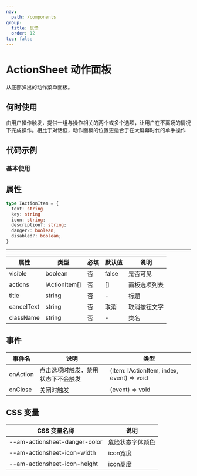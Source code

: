 ```yaml
---
nav:
  path: /components
group:
  title: 反馈
  order: 12
toc: false
---
```


# ActionSheet 动作面板
从底部弹出的动作菜单面板。
## 何时使用 
由用户操作触发，提供一组与操作相关的两个或多个选项，让用户在不离场的情况下完成操作。相比于对话框，动作面板的位置更适合于在大屏幕时代的单手操作
## 代码示例
### 基本使用
<code src='../../demo/pages/ActionSheet'></code>

## 属性 

```typescript
type IActionItem = {
  text: string
  key: string
  icon: string;
  description?: string;
  danger?: boolean;
  disabled?: boolean;
}
```
<hr />

| 属性 | 类型 | 必填 | 默认值 | 说明 |
| -----|-----|-----|-----|----- |
| visible | boolean | 否 | false | 是否可见 |
| actions | IActionItem[] | 否 | [] | 面板选项列表 |
| title | string | 否 | - | 标题 |
| cancelText | string | 否 | 取消 | 取消按钮文字 |
| className | string | 否 | - | 类名 |

## 事件 

| 事件名 | 说明 | 类型 |
| -----|-----|----- |
| onAction | 点击选项时触发，禁用状态下不会触发 | (item: IActionItem, index, event) => void |
| onClose | 关闭时触发| (event) => void |


## CSS 变量 

| CSS 变量名称 | 说明 |
| -----|----- |
| --am-actionsheet-danger-color | 危险状态字体颜色 |
| --am-actionsheet-icon-width | icon宽度 |
| --am-actionsheet-icon-height | icon高度 |

